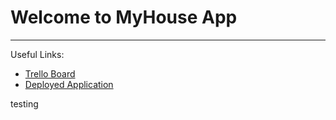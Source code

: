 # Welcome to MyHouse App

----

Useful Links:

- [Trello Board](https://trello.com/b/suh91Xsm/labs12-my-house)
- [Deployed Application]()

testing